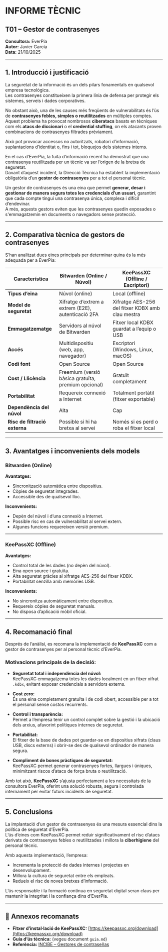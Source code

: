 
#  INFORME TÈCNIC  
## T01 – Gestor de contrasenyes  

**Consultora:** EverPia  
**Autor:** Javier García  
**Data:** 21/10/2025  

---

## 1. Introducció i justificació  

La seguretat de la informació és un dels pilars fonamentals en qualsevol empresa tecnològica.  
Les contrasenyes constitueixen la primera línia de defensa per protegir els sistemes, serveis i dades corporatives.  

No obstant això, una de les causes més freqüents de vulnerabilitats és l’ús de **contrasenyes febles, simples o reutilitzades** en múltiples comptes.  
Aquest problema ha provocat nombrosos **ciberatacs** basats en tècniques com els **atacs de diccionari** o el **credential stuffing**, on els atacants proven combinacions de contrasenyes filtrades prèviament.  

Això pot provocar accessos no autoritzats, robatori d’informació, suplantacions d’identitat o, fins i tot, bloquejos dels sistemes interns.  

En el cas d’EverPia, la fuita d’informació recent ha demostrat que una contrasenya reutilitzada per un tècnic va ser l’origen de la bretxa de seguretat.  
Davant d’aquest incident, la Direcció Tècnica ha establert la implementació obligatòria d’un **gestor de contrasenyes** per a tot el personal tècnic.  

Un gestor de contrasenyes és una eina que permet **generar, desar i gestionar de manera segura totes les credencials d’un usuari**, garantint que cada compte tingui una contrasenya única, complexa i difícil d’endevinar.  
A més, aquests gestors eviten que les contrasenyes quedin exposades o s'emmagatzemin en documents o navegadors sense protecció.  

---

## 2. Comparativa tècnica de gestors de contrasenyes  

S’han analitzat dues eines principals per determinar quina és la més adequada per a EverPia:  

| **Característica** | **Bitwarden (Online / Núvol)** | **KeePassXC (Offline / Escriptori)** |
|--------------------|--------------------------------|--------------------------------------|
| **Tipus d’eina** | Núvol (online) | Local (offline) |
| **Model de seguretat** | Xifratge d’extrem a extrem (E2E), autenticació 2FA | Xifratge AES-256 del fitxer KDBX amb clau mestra |
| **Emmagatzematge** | Servidors al núvol de Bitwarden | Fitxer local KDBX guardat a l’equip o USB |
| **Accés** | Multidispositiu (web, app, navegador) | Escriptori (Windows, Linux, macOS) |
| **Codi font** | Open Source | Open Source |
| **Cost / Llicència** | Freemium (versió bàsica gratuïta, premium opcional) | Gratuït completament |
| **Portabilitat** | Requereix connexió a Internet | Totalment portàtil (fitxer exportable) |
| **Dependència del núvol** | Alta | Cap |
| **Risc de filtració externa** | Possible si hi ha bretxa al servei | Només si es perd o roba el fitxer local |

---

## 3. Avantatges i inconvenients dels models  

### **Bitwarden (Online)**  

**Avantatges:**  
- Sincronització automàtica entre dispositius.  
- Còpies de seguretat integrades.  
- Accessible des de qualsevol lloc.  

**Inconvenients:**  
- Depèn del núvol i d’una connexió a Internet.  
- Possible risc en cas de vulnerabilitat al servei extern.  
- Algunes funcions requereixen versió premium.  

---

### **KeePassXC (Offline)**  

**Avantatges:**  
- Control total de les dades (no depèn del núvol).  
- Eina open source i gratuïta.  
- Alta seguretat gràcies al xifratge AES-256 del fitxer KDBX.  
- Portabilitat senzilla amb memòries USB.  

**Inconvenients:**  
- No sincronitza automàticament entre dispositius.  
- Requereix còpies de seguretat manuals.  
- No disposa d’aplicació mòbil oficial.  

---

## 4. Recomanació final  

Després de l’anàlisi, es recomana la implementació de **KeePassXC** com a gestor de contrasenyes per al personal tècnic d’EverPia.  

### **Motivacions principals de la decisió:**  

- **Seguretat total i independència del núvol:**  
  KeePassXC emmagatzema totes les dades localment en un fitxer xifrat `.kdbx`, evitant exposar credencials a servidors externs.  

- **Cost zero:**  
  És una eina completament gratuïta i de codi obert, accessible per a tot el personal sense costos recurrents.  

- **Control i transparència:**  
  Permet a l’empresa tenir un control complet sobre la gestió i la ubicació dels arxius, afavorint polítiques internes de seguretat.  

- **Portabilitat:**  
  El fitxer de la base de dades pot guardar-se en dispositius xifrats (claus USB, discs externs) i obrir-se des de qualsevol ordinador de manera segura.  

- **Compliment de bones pràctiques de seguretat:**  
  KeePassXC permet generar contrasenyes fortes, llargues i úniques, minimitzant riscos d’atacs de força bruta o reutilització.  

Amb tot això, **KeePassXC** s’ajusta perfectament a les necessitats de la consultora EverPia, oferint una solució robusta, segura i controlada internament per evitar futurs incidents de seguretat.  

---

## 5. Conclusions  

La implantació d’un gestor de contrasenyes és una mesura essencial dins la política de seguretat d’EverPia.  
L’ús d’eines com KeePassXC permet reduir significativament el risc d’atacs derivats de contrasenyes febles o reutilitzades i millora la **ciberhigiene** del personal tècnic.  

Amb aquesta implementació, l’empresa:  
- Incrementa la protecció de dades internes i projectes en desenvolupament.  
- Millora la cultura de seguretat entre els empleats.  
- Redueix el risc de noves bretxes d’informació.  

L’ús responsable i la formació contínua en seguretat digital seran claus per mantenir la integritat i la confiança dins d’EverPia.  

---
## 📎 Annexos recomanats  

- **Fitxer d’instal·lació de KeePassXC:** [https://keepassxc.org/download](https://keepassxc.org/download)  
- **Guia d’ús tècnica:** (vegeu document `guia.md`)  
- **Referència:** [INCIBE – Gestores de contraseñas](https://www.incibe.es/protege-tu-empresa/blog/gestores-de-contrasenas)  
